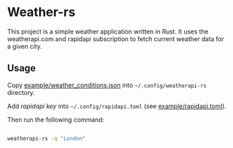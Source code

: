# Weather-rs

This project is a simple weather application written in Rust.
It uses the weatherapi.com and rapidapi subscription to fetch
current weather data for a given city.

## Usage

Copy [example/weather_conditions.json](example/weather_conditions.json)
into `~/.config/weatherapi-rs` directory.

Add *rapidapi key* into `~/.config/rapidapi.toml` (see [example/rapidapi.toml](example/rapidapi.toml)).

Then run the following command:

```bash

weatherapi-rs -q "London"
```

